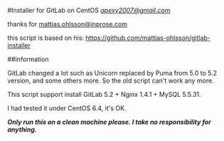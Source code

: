 #Installer for GitLab on CentOS
*apexy2007@gmail.com*

thanks for mattias.ohlsson@inprose.com

this script is based on his: https://github.com/mattias-ohlsson/gitlab-installer

##information

GitLab changed a lot such as Unicorn replaced by Puma from 5.0 to 5.2 version, and some others more. So the old script can't work any more. 

This script support install GitLab 5.2 + Nginx 1.4.1 + MySQL 5.5.31. 

I had tested it under CentOS 6.4, it's OK.

***Only run this on a clean machine please. I take no responsibility for anything.***

